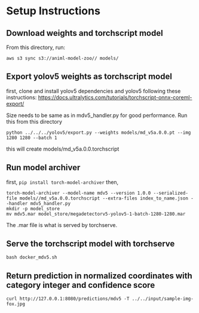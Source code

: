 # Setup Instructions

## Download weights and torchscript model
From this directory, run:
```
aws s3 sync s3://animl-model-zoo// models/
```

## Export yolov5 weights as torchscript model

first, clone and install yolov5 dependencies and yolov5 following these instructions: https://docs.ultralytics.com/tutorials/torchscript-onnx-coreml-export/

Size needs to be same as in mdv5_handler.py for good performance. Run this from this directory 
```
python ../../../yolov5/export.py --weights models/md_v5a.0.0.pt --img 1280 1280 --batch 1 
```
this will create models/md_v5a.0.0.torchscript 

## Run model archiver
first, `pip install torch-model-archiver` then,

```
torch-model-archiver --model-name mdv5 --version 1.0.0 --serialized-file models//md_v5a.0.0.torchscript --extra-files index_to_name.json --handler mdv5_handler.py
mkdir -p model_store
mv mdv5.mar model_store/megadetectorv5-yolov5-1-batch-1280-1280.mar
```

The .mar file is what is served by torchserve.

## Serve the torchscript model with torchserve

```
bash docker_mdv5.sh
```

## Return prediction in normalized coordinates with category integer and confidence score

```
curl http://127.0.0.1:8080/predictions/mdv5 -T ../../input/sample-img-fox.jpg
```
